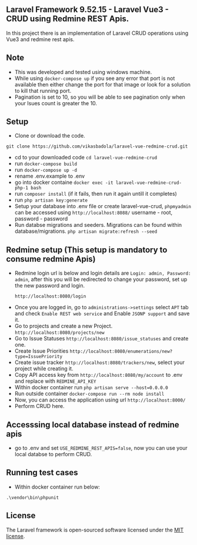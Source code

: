 ## Laravel Framework 9.52.15 - Laravel Vue3 - CRUD using Redmine REST Apis.

In this project there is an implementation of Laravel CRUD operations using Vue3 and redmine rest apis.

## Note
- This was developed and tested using windows machine.
- While using ```docker-compose up``` if you see any error that port is not available then either change the port for that image or look for a solution to kill that running port.
- Pagination is set to 10, so you will be able to see pagination only when your Isues count is greater the 10.

## Setup

- Clone or download the code.
```
git clone https://github.com/vikasbadola/laravel-vue-redmine-crud.git
```
- cd to your downloaded code ```cd laravel-vue-redmine-crud```
- run ```docker-compose build```
- run ```docker-compose up -d``` 
- rename .env.example to .env
- go into docker containe ```docker exec -it laravel-vue-redmine-crud-php-1 bash```
- run ```composer install``` (if it fails, then run it again untill it completes)
- run ```php artisan key:generate```
- Setup your database into .env file or create laravel-vue-crud, ```phpmyadmin``` can be accessed using ```http://localhost:8088/``` username - root, password - password
- Run databse migrations and seeders. Migrations can be found within database/migrations. ```php artisan migrate:refresh --seed```
## Redmine setup (This setup is mandatory to consume redmine Apis)
- Redmine login url is below and login details are ```Login: admin, Password: admin```, after this you will be redirected to change your password, set up the new password and login.
  ```
  http://localhost:8080/login
  ```
- Once you are logged in, go to ```administrations->settings``` select ```APT``` tab and check ```Enable REST web service```
 and Enable ```JSONP support``` and save it.
- Go to projects and create a new Project. ```http://localhost:8080/projects/new```
- Go to Issue Statuses ```http://localhost:8080/issue_statuses``` and create one.
- Create Issue Priorities
  ```http://localhost:8080/enumerations/new?type=IssuePriority```
- Create issue tracker ```http://localhost:8080/trackers/new```, select your project while creating it.
- Copy API access key from ```http://localhost:8080/my/account``` to .env and replace with ```REDMINE_API_KEY```
- Within docker container run ```php artisan serve --host=0.0.0.0```
- Run outside container ```docker-compose run --rm node install```
- Now, you can access the application using url ```http://localhost:8000/```
- Perform CRUD here.
## Accesssing local database instead of redmine apis
- go to .env and set ```USE_REDMINE_REST_APIS=false```, now you can use your local databse to perform CRUD. 

## Running test cases
- Within docker container run below:
```
.\vendor\bin\phpunit 
```

## License

The Laravel framework is open-sourced software licensed under the [MIT license](https://opensource.org/licenses/MIT).
